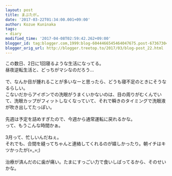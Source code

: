 ```yaml
---
layout: post
title: まぶたが…
date: '2017-03-22T01:34:00.001+09:00'
author: Kozue Kuninaka
tags:
- diary
modified_time: '2017-04-08T02:59:42.262+09:00'
blogger_id: tag:blogger.com,1999:blog-6044466545464047675.post-6736730411721067304
blogger_orig_url: http://blogger.treetop.to/2017/03/blog-post_22.html
---
```


この数日、2日に1回寝るような生活になってる。<br />昼夜逆転生活と、どっちがマシなのだろう…<br /><br />で、なんか目が腫れることが多いなーと思ったら、どうも寝不足のときにそうなるらしい。<br />こないだからアイボンでの洗眼がうまくいかないのは、目の周りがむくんでいて、洗眼カップがフィットしなくなっていて、それで瞬きのタイミングで洗眼液が吹き出してたっぽい。<br /><br />先週は予定を詰めすぎたので、今週から通常運転に戻れるかな。<br />って、もうこんな時間かぁ。<br /><br />3月って、忙しいんだねぇ。<br />それでも、合間を縫ってちゃんと連絡してくれるのが嬉しかったり。朝イチはキツかったが(=_=;)<br /><br />治療が済んだのに歯が痛い。たまにすっごい力で食いしばってるから、そのせいかな。